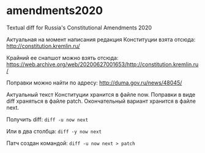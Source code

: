 # amendments2020
Textual diff for Russia's Constitutional Amendments 2020

Актуальная на момент написания редакция Конституции взята отсюда:
http://constitution.kremlin.ru/

Крайний ее снапшот можно взять отсюда:
https://web.archive.org/web/20200627001653/http://constitution.kremlin.ru/

Поправки можно найти по адресу:
http://duma.gov.ru/news/48045/

Актуальный текст Конституции хранится в файле now.
Поправки в виде diff храняться в файле patch.
Окончательный вариант хранится в файле next.

Получить diff:
`diff -u now next`

Или в два столбца:
`diff -y now next`

Патч создан командой:
`diff -u now next > patch`
